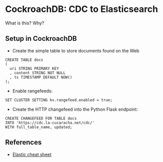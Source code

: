 # CockroachDB: CDC to Elasticsearch

What is this?
Why?

## Setup in CockroachDB

* Create the simple table to store documents found on the Web
```
CREATE TABLE docs
(
  uri STRING PRIMARY KEY
  , content STRING NOT NULL
  , ts TIMESTAMP DEFAULT NOW()
);
```

* Enable rangefeeds:
```
SET CLUSTER SETTING kv.rangefeed.enabled = true;
```

* Create the HTTP changefeed into the Python Flask endpoint:
```
CREATE CHANGEFEED FOR TABLE docs
INTO 'https://cdc.la-cucaracha.net/cdc/'
WITH full_table_name, updated;
```

## References

* [Elastic cheat sheet](https://gist.github.com/ruanbekker/e8a09604b14f37e8d2f743a87b930f93)

